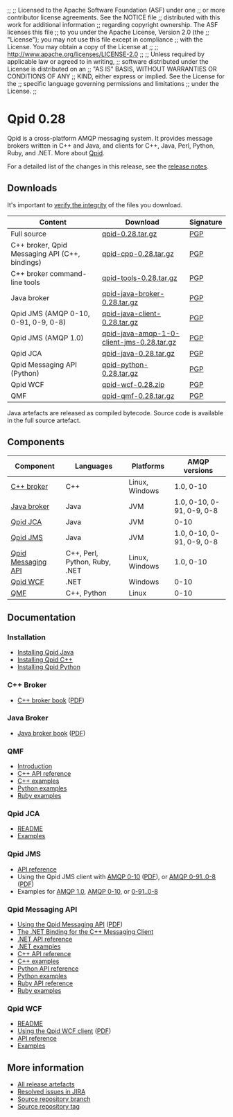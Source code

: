 ;;
;; Licensed to the Apache Software Foundation (ASF) under one
;; or more contributor license agreements.  See the NOTICE file
;; distributed with this work for additional information
;; regarding copyright ownership.  The ASF licenses this file
;; to you under the Apache License, Version 2.0 (the
;; "License"); you may not use this file except in compliance
;; with the License.  You may obtain a copy of the License at
;; 
;;   http://www.apache.org/licenses/LICENSE-2.0
;; 
;; Unless required by applicable law or agreed to in writing,
;; software distributed under the License is distributed on an
;; "AS IS" BASIS, WITHOUT WARRANTIES OR CONDITIONS OF ANY
;; KIND, either express or implied.  See the License for the
;; specific language governing permissions and limitations
;; under the License.
;;

<script type="text/javascript">
  _deferredFunctions.push(function() {
      if ("0.28" === "{{current_release}}") {
          _modifyCurrentReleaseLinks();
      }
  });
</script>

# Qpid 0.28

Qpid is a cross-platform AMQP messaging system.  It provides message
brokers written in C++ and Java, and clients for C++, Java, Perl,
Python, Ruby, and .NET.  More about [Qpid]({{site_url}}/index.html).

For a detailed list of the changes in this release, see the [release
notes](release-notes.html).

## Downloads

It's important to [verify the
integrity]({{site_url}}/download.html#verify-what-you-download) of the
files you download.

| Content | Download | Signature |
| ------- | -------- | --------- |
| Full source | [qpid-0.28.tar.gz](http://archive.apache.org/dist/qpid/0.28/qpid-0.28.tar.gz) | [PGP](http://archive.apache.org/dist/qpid/0.28/qpid-0.28.tar.gz.asc) |
| C++ broker, Qpid Messaging API (C++, bindings) | [qpid-cpp-0.28.tar.gz](http://archive.apache.org/dist/qpid/0.28/qpid-cpp-0.28.tar.gz) | [PGP](http://archive.apache.org/dist/qpid/0.28/qpid-cpp-0.28.tar.gz.asc) |
| C++ broker command-line tools | [qpid-tools-0.28.tar.gz](http://archive.apache.org/dist/qpid/0.28/qpid-tools-0.28.tar.gz) | [PGP](http://archive.apache.org/dist/qpid/0.28/qpid-tools-0.28.tar.gz.asc) |
| Java broker | [qpid-java-broker-0.28.tar.gz](http://archive.apache.org/dist/qpid/0.28/qpid-java-broker-0.28.tar.gz) | [PGP](http://archive.apache.org/dist/qpid/0.28/qpid-java-broker-0.28.tar.gz.asc) |
| Qpid JMS (AMQP 0-10, 0-91, 0-9, 0-8) | [qpid-java-client-0.28.tar.gz](http://archive.apache.org/dist/qpid/0.28/qpid-java-client-0.28.tar.gz) | [PGP](http://archive.apache.org/dist/qpid/0.28/qpid-java-client-0.28.tar.gz.asc) |
| Qpid JMS (AMQP 1.0) | [qpid-java-amqp-1-0-client-jms-0.28.tar.gz](http://archive.apache.org/dist/qpid/0.28/qpid-java-amqp-1-0-client-jms-0.28.tar.gz) | [PGP](http://archive.apache.org/dist/qpid/0.28/qpid-java-amqp-1-0-client-jms-0.28.tar.gz.asc) |
| Qpid JCA | [qpid-java-0.28.tar.gz](http://archive.apache.org/dist/qpid/0.28/qpid-java-0.28.tar.gz) | [PGP](http://archive.apache.org/dist/qpid/0.28/qpid-java-0.28.tar.gz.asc) |
| Qpid Messaging API (Python) | [qpid-python-0.28.tar.gz](http://archive.apache.org/dist/qpid/0.28/qpid-python-0.28.tar.gz) | [PGP](http://archive.apache.org/dist/qpid/0.28/qpid-python-0.28.tar.gz.asc) |
| Qpid WCF | [qpid-wcf-0.28.zip](http://archive.apache.org/dist/qpid/0.28/qpid-wcf-0.28.zip) | [PGP](http://archive.apache.org/dist/qpid/0.28/qpid-wcf-0.28.zip.asc) |
| QMF | [qpid-qmf-0.28.tar.gz](http://archive.apache.org/dist/qpid/0.28/qpid-qmf-0.28.tar.gz) | [PGP](http://archive.apache.org/dist/qpid/0.28/qpid-qmf-0.28.tar.gz.asc) |

Java artefacts are released as compiled bytecode.  Source code is
available in the full source artefact.

## Components

| Component | Languages | Platforms | AMQP versions |
| --------- | --------- | --------- | ------------- |
| [C++ broker]({{site_url}}/components/cpp-broker/index.html) | C++ | Linux, Windows | 1.0, 0-10 |
| [Java broker]({{site_url}}/components/java-broker/index.html) | Java | JVM | 1.0, 0-10, 0-91, 0-9, 0-8 |
| [Qpid JCA]({{site_url}}/components/qpid-jca/index.html) | Java | JVM | 0-10 |
| [Qpid JMS]({{site_url}}/components/jms/index.html) | Java | JVM | 1.0, 0-10, 0-91, 0-9, 0-8 |
| [Qpid Messaging API]({{site_url}}/components/messaging-api/index.html) | C++, Perl, Python, Ruby, .NET | Linux, Windows | 1.0, 0-10 |
| [Qpid WCF]({{site_url}}/components/qpid-wcf/index.html) | .NET | Windows | 0-10 |
| [QMF]({{site_url}}/components/qmf/index.html) | C++, Python | Linux | 0-10 |

## Documentation

<div class="three-column" markdown="1">

### Installation

 - [Installing Qpid Java](java-broker/book/Java-Broker-Installation.html)
 - [Installing Qpid C++](http://svn.apache.org/repos/asf/qpid/branches/0.28/qpid/cpp/INSTALL)
 - [Installing Qpid Python](http://svn.apache.org/repos/asf/qpid/branches/0.28/qpid/python/README.txt)

### C++ Broker

 - [C++ broker book](cpp-broker/book/index.html) ([PDF](cpp-broker/cpp-broker-book.pdf))

### Java Broker

 - [Java broker book](java-broker/book/index.html) ([PDF](java-broker/java-broker-book.pdf))

### QMF
 
 - [Introduction](cpp-broker/book/ch02s02.html)
 - [C++ API reference](qmf/cpp/api/index.html)
 - [C++ examples](qmf/cpp/examples/index.html)
 - [Python examples](qmf/python/examples/index.html)
 - [Ruby examples](qmf/ruby/examples/index.html)

### Qpid JCA

 - [README](http://svn.apache.org/repos/asf/qpid/branches/0.28/qpid/java/jca/README.txt)
 - [Examples](http://svn.apache.org/repos/asf/qpid/branches/0.28/qpid/java/jca/example/)

### Qpid JMS

 - [API reference](http://docs.oracle.com/javaee/1.4/api/javax/jms/package-summary.html)
 - Using the Qpid JMS client with [AMQP 0-10](programming/book/QpidJMS.html) ([PDF](programming/programming-book.pdf)), or [AMQP 0-91..0-8](jms-client-0-8/book/index.html) ([PDF](jms-client-0-8/jms_client08-book.pdf))
 - Examples for [AMQP 1.0](http://svn.apache.org/repos/asf/qpid/branches/0.28/qpid/java/amqp-1-0-client-jms/example), [AMQP 0-10](qpid-jms/examples/index.html), or  [0-91..0-8](jms-client-0-8/book/JMS-Client-0-8-Examples.html)

### Qpid Messaging API

 - [Using the Qpid Messaging API](programming/book/ch02.html) ([PDF](programming/programming-book.pdf))
 - [The .NET Binding for the C++ Messaging Client](programming/book/ch05.html)
 - [.NET API reference](messaging-api/dotnet/api/index.html)
 - [.NET examples](messaging-api/dotnet/examples/index.html)
 - [C++ API reference](messaging-api/cpp/api/index.html)
 - [C++ examples](messaging-api/cpp/examples/index.html)
 - [Python API reference](messaging-api/python/api/index.html)
 - [Python examples](messaging-api/python/examples/index.html)
 - [Ruby API reference](messaging-api/ruby/api/index.html)
 - [Ruby examples](messaging-api/ruby/examples/index.html)

### Qpid WCF

 - [README](http://svn.apache.org/repos/asf/qpid/branches/0.28/qpid/wcf/ReadMe.txt)
 - [Using the Qpid WCF client](programming/book/QpidWCF.html) ([PDF](programming/programming-book.pdf))
 - [API reference](http://msdn.microsoft.com/en-us/library/vstudio/ms735119\(v=vs.90\).aspx)
 - [Examples](http://svn.apache.org/repos/asf/qpid/branches/0.28/qpid/wcf/samples)

</div>

## More information

 - [All release artefacts](http://archive.apache.org/dist/qpid/0.28)
 - [Resolved issues in JIRA](https://issues.apache.org/jira/issues/?jql=project+%3D+QPID+AND+fixVersion+in+%28%270.27%27%2C+%270.28%27%29+ORDER+BY+priority+DESC)
 - [Source repository branch](http://svn.apache.org/repos/asf/qpid/branches/0.28)
 - [Source repository tag](http://svn.apache.org/repos/asf/qpid/tags/0.28)